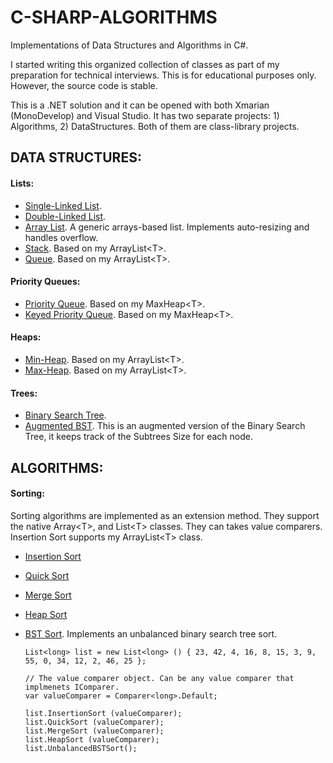 # C-SHARP-ALGORITHMS

Implementations of Data Structures and Algorithms in C#.

I started writing this organized collection of classes as part of my preparation for technical interviews. This is for educational purposes only. However, the source code is stable.

This is a .NET solution and it can be opened with both Xmarian (MonoDevelop) and Visual Studio. It has two separate projects: 1) Algorithms, 2) DataStructures. Both of them are class-library projects.

## DATA STRUCTURES:

#### Lists:

 * [Single-Linked List](DataStructures/Lists/SLinkedList.cs).
 * [Double-Linked List](DataStructures/Lists/DLinkedList.cs).
 * [Array List](DataStructures/Lists/ArrayList.cs). A generic arrays-based list. Implements auto-resizing and handles overflow.
 * [Stack](DataStructures/Lists/Stack.cs). Based on my ArrayList\<T\>.
 * [Queue](DataStructures/Lists/Queue.cs). Based on my ArrayList\<T\>.

#### Priority Queues:

 * [Priority Queue](DataStructures/Heaps/PriorityQueue.cs). Based on my MaxHeap\<T\>.
 * [Keyed Priority Queue](DataStructures/Heaps/KeyedPriorityQueue.cs). Based on my MaxHeap\<T\>.

#### Heaps:

 * [Min-Heap](DataStructures/Heaps/MinHeap.cs). Based on my ArrayList\<T\>.
 * [Max-Heap](DataStructures/Heaps/MaxHeap.cs). Based on my ArrayList\<T\>.
 
#### Trees:

 * [Binary Search Tree](DataStructures/Trees/BinarySearchTree.cs).
 * [Augmented BST](DataStructures/Trees/AugmentedBinarySearchTree.cs). This is an augmented version of the Binary Search Tree, it keeps track of the Subtrees Size for each node.

## ALGORITHMS:

#### Sorting:
 Sorting algorithms are implemented as an extension method. They support the native Array\<T\>, and List\<T\> classes. They can takes value comparers. Insertion Sort supports my ArrayList\<T\> class.

  * [Insertion Sort](Algorithms/Sorting/InsertionSorter.cs)
  * [Quick Sort](Algorithms/Sorting/QuickSorter.cs)
  * [Merge Sort](Algorithms/Sorting/MergeSorter.cs)
  * [Heap Sort](Algorithms/Sorting/HeapSorter.cs)
  * [BST Sort](Algorithms/Sorting/BinarySearchTreeSorter.cs). Implements an unbalanced binary search tree sort.

    ```
    List<long> list = new List<long> () { 23, 42, 4, 16, 8, 15, 3, 9, 55, 0, 34, 12, 2, 46, 25 };
    
    // The value comparer object. Can be any value comparer that implmenets IComparer.
    var valueComparer = Comparer<long>.Default;
    
    list.InsertionSort (valueComparer);
    list.QuickSort (valueComparer);
    list.MergeSort (valueComparer);
    list.HeapSort (valueComparer);
    list.UnbalancedBSTSort();
    ```
